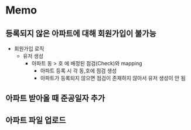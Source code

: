 # Memo

## 등록되지 않은 아파트에 대해 회원가입이 불가능

- 회원가입 로직
  - 유저 생성
    - 아파트 동 > 호 에 배정된 점검(Check)와 mapping
      - 아파트 등록 시 각 동,호에 점검 생성
      - 아파트가 등록되지 않으면 점검이 존재하지 않아서 유저 생성이 안 됨

## 아파트 받아올 때 준공일자 추가

## 아파트 파일 업로드